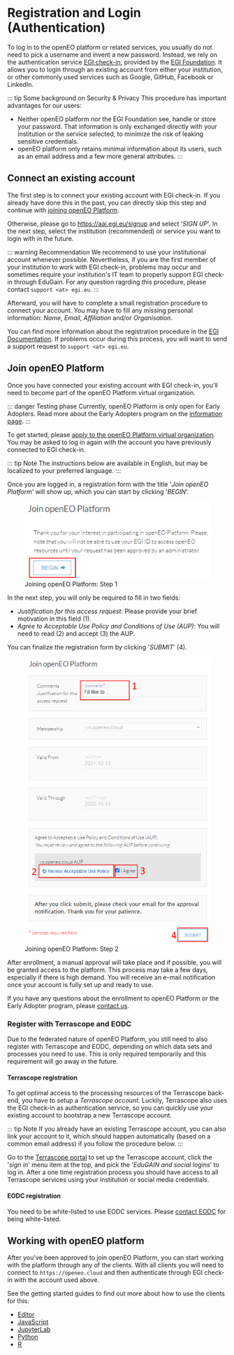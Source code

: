 # Registration and Login (Authentication)

To log in to the openEO platform or related services,
you usually do not need to pick a username and invent a new password. 
Instead, we rely on the authentication service [EGI check-in](https://www.egi.eu/services/check-in/),
provided by the [EGI Foundation](https://egi.eu). 
It allows you to login through an existing account from either your institution,
or other commonly used services such as Google, GitHub, Facebook or LinkedIn.

::: tip Some background on Security & Privacy
This procedure has important advantages for our users:

- Neither openEO platform nor the EGI Foundation see, handle or store your password.
  That information is only exchanged directly with your institution or the service selected, 
  to minimize the risk of leaking sensitive credentials.
- openEO platform only retains minimal information about its users,
  such as an email address and a few more general attributes.
:::

## Connect an existing account

The first step is to connect your existing account with EGI check-in.
If you already have done this in the past, you can directly skip this step and 
continue with [joining openEO Platform](#join-openeo-platform).

Otherwise, please go to <https://aai.egi.eu/signup> and select '*SIGN UP*'.
In the next step, select the institution (recommended) or service you want to login with in the future.

::: warning Recommendation
We recommend to use your institutional account whenever possible.
Nevertheless, if you are the first member of your institution to work with EGI check-in, 
problems may occur and sometimes require your institution's IT team to properly
support EGI check-in through EduGain. For any question ragrding this procedure,
please contact `support <at> egi.eu`.
:::

Afterward, you will have to complete a small registration procedure to connect your account.
You may have to fill any missing personal information: *Name*, *Email*, *Affiliation* and/or *Organisation*.

You can find more information about the registration procedure in the [EGI Documentation](https://docs.egi.eu/users/check-in/signup/).
If problems occur during this process, you will want to send a support request to `support <at> egi.eu`.

## Join openEO Platform

Once you have connected your existing account with EGI check-in, you'll need to
become part of the openEO Platform virtual organization.

::: danger Testing phase
Currently, openEO Platform is only open for Early Adopters.
Read more about the Early Adopters program on the [information page](https://openeo.cloud/early-adopters/).
:::

To get started, please [apply to the openEO Platform virtual organization](https://aai.egi.eu/registry/co_petitions/start/coef:327).
You may be asked to log in again with the account you have previously connected to EGI check-in.

::: tip Note
The instructions below are available in English, but may be localized to your preferred language.
:::

Once you are logged in, a registration form with the title '*Join openEO Platform*' will show up,
which you can start by clicking '*BEGIN*'.

<figure>
    <img src="./join1.png" alt="Join openEO Platform - Step 1">
    <figcaption>Joining openEO Platform: Step 1</figcaption>
</figure>

In the next step, you will only be required to fill in two fields:
- *Justification for this access request*: Please provide your brief motivation in this field (1).
- *Agree to Acceptable Use Policy and Conditions of Use (AUP)*: You will need to read (2) and accept (3) the AUP.

You can finalize the registration form by clicking '*SUBMIT*' (4).

<figure>
    <img src="./join2.png" alt="Join openEO Platform - Step 2">
    <figcaption>Joining openEO Platform: Step 2</figcaption>
</figure>

After enrollment, a manual approval will take place and if possible, you will be granted access to the platform.
This process may take a few days, especially if there is high demand.
You will receive an e-mail notification once your account is fully set up and ready to use. 

If you have any questions about the enrollment to openEO Platform or the Early Adopter program,
please [contact us](https://openeo.cloud/contact/).

### Register with Terrascope and EODC

Due to the federated nature of openEO Platform, you still need to also register
with Terrascope and EODC, depending on which data sets and processes you need to use.
This is only required temporarily and this requirement will go away in the future.

#### Terrascope registration

To get optimal access to the processing resources of the Terrascope back-end,
you have to setup a *Terrascope account*.
Luckily, Terrascope also uses the EGI check-in as authentication service,
so you can quickly use your existing account to bootstrap a new Terrascope account.

::: tip Note
If you already have an existing Terrascope account, you can also link your account to it,
which should happen automatically (based on a common email address) if you follow the procedure below.
:::

Go to the [Terrascope portal](https://terrascope.be) to set up the Terrascope account,
click the '*sign in*' menu item at the top, and pick the '*EduGAIN and social logins*' to log in.
After a one time registration process you should have access to all Terrascope services
using your institution or social media credentials.

#### EODC registration

You need to be white-listed to use EODC services.
Please [contact EODC](https://openeo.cloud/contact/) for being white-listed.

## Working with openEO platform

After you've been approved to join openEO Platform, you can start working with
the platform through any of the clients. With all clients you will need to connect to
`https://openeo.cloud` and then authenticate through EGI check-in with the 
account used above.

See the getting started guides to find out more about how to use the clients for this:

* [Editor](../getting-started/editor/index.md)
* [JavaScript](../getting-started/javascript/index.md#authentication)
* [JupyterLab](../getting-started/jupyterlab/index.md)
* [Python](../getting-started/python/index.md#authentication)
* [R](../getting-started/r/index.md#authentication)

 